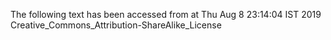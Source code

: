 The following text has been accessed from at Thu Aug 8 23:14:04 IST 2019
Creative_Commons_Attribution-ShareAlike_License
